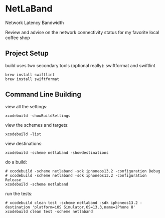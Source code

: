 # NetLaBand

Network Latency Bandwidth

Review and advise on the network connectivity status for my favorite local coffee shop

## Project Setup

build uses two secondary tools (optional really): swiftformat and swiftlint

    brew install swiftlint
    brew install swiftformat

## Command Line Building

view all the settings:

    xcodebuild -showBuildSettings

view the schemes and targets:

    xcodebuild -list

view destinations:

    xcodebuild -scheme netlaband -showdestinations

do a build:

    # xcodebuild -scheme netlaband -sdk iphoneos13.2 -configuration Debug
    # xcodebuild -scheme netlaband -sdk iphoneos13.2 -configuration Release
    xcodebuild -scheme netlaband

run the tests:

    # xcodebuild clean test -scheme netlaband -sdk iphoneos13.2 -destination 'platform=iOS Simulator,OS=13.3,name=iPhone 8'
    xcodebuild clean test -scheme netlaband
